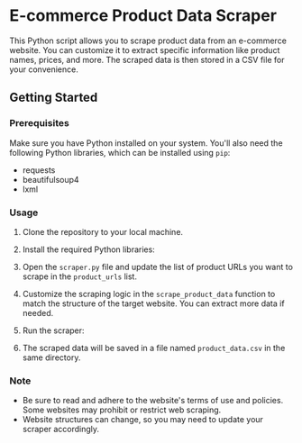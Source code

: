 # E-commerce Product Data Scraper

This Python script allows you to scrape product data from an e-commerce website. You can customize it to extract specific information like product names, prices, and more. The scraped data is then stored in a CSV file for your convenience.

## Getting Started

### Prerequisites

Make sure you have Python installed on your system. You'll also need the following Python libraries, which can be installed using `pip`:

- requests
- beautifulsoup4
- lxml

### Usage

1. Clone the repository to your local machine.
2. Install the required Python libraries:
3. Open the `scraper.py` file and update the list of product URLs you want to scrape in the `product_urls` list.
4. Customize the scraping logic in the `scrape_product_data` function to match the structure of the target website. You can extract more data if needed.
5. Run the scraper:

6. The scraped data will be saved in a file named `product_data.csv` in the same directory.

### Note

- Be sure to read and adhere to the website's terms of use and policies. Some websites may prohibit or restrict web scraping.
- Website structures can change, so you may need to update your scraper accordingly.

